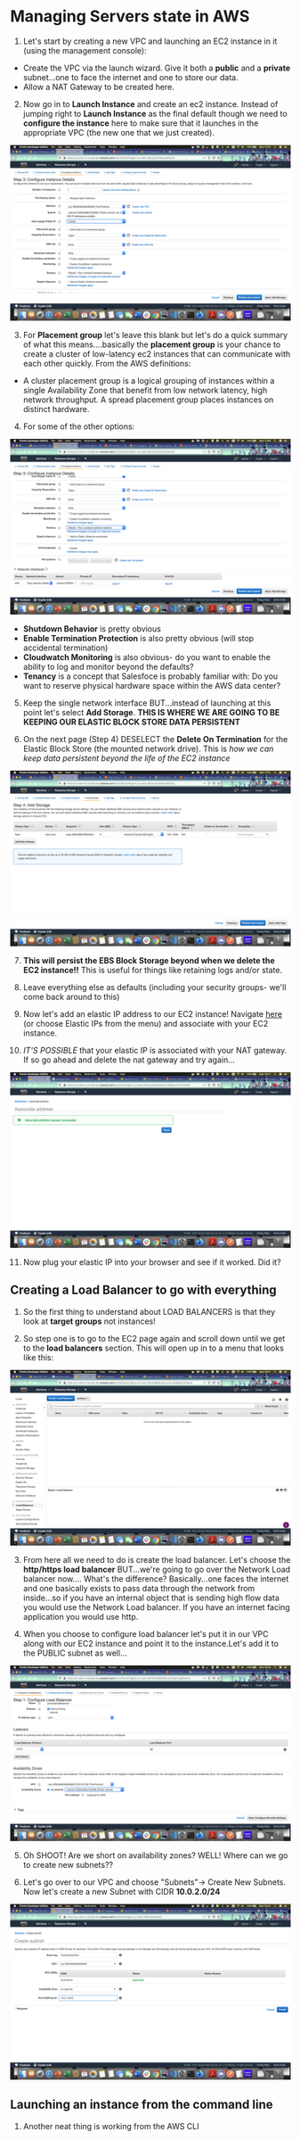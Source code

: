 # Managing Servers state in AWS

1. Let's start by creating a new VPC and launching an EC2 instance in it (using the management console):
  
  * Create the VPC via the launch wizard. Give it both a **public** and a **private** subnet...one to face the internet and one to store our data.
  * Allow a NAT Gateway to  be created here.

2. Now go in to **Launch Instance** and create an ec2 instance. Instead of jumping right to **Launch Instance** as the final default though we need to **configure the instance** here to make sure that it launches in the appropriate VPC (the new one that we just created).

![configvpc](./configvpc.png)

3. For **Placement group** let's leave this blank but let's do a quick summary of what this means....basically the **placement group** is your chance to create a cluster of low-latency ec2 instances that can communicate with each other quickly. From the AWS definitions:

*  A cluster placement group is a logical grouping of instances within a single Availability Zone that benefit from low network latency, high network throughput. A spread placement group places instances on distinct hardware.

4. For some of the other options:
 
 ![tenancy](./tenancy.png)

* **Shutdown Behavior** is pretty obvious
* **Enable Termination Protection** is also pretty obvious (will stop accidental termination)
* **Cloudwatch Monitoring** is also obvious- do you want to enable the ability to log and monitor beyond the defaults?
* **Tenancy** is a concept that Salesfoce is probably familiar with: Do you want to reserve physical hardware space within the AWS data center?

5. Keep the single network interface BUT...instead of launching at this point let's select **Add Storage**. **THIS IS WHERE WE ARE GOING TO BE KEEPING OUR ELASTIC BLOCK STORE DATA PERSISTENT**

6. On the next page (Step 4) DESELECT the **Delete On Termination** for the Elastic Block Store (the mounted network drive). This is *how we can keep data persistent beyond the life of the EC2 instance*

![ebsperm](./ebsperm.png)

7. **This will persist the EBS Block Storage beyond when we delete the EC2 instance!!** This is useful for things like retaining logs and/or state.

8. Leave everything else as defaults (including your security groups- we'll come back around to this) 

9. Now let's add an elastic IP address to our EC2 instance! Navigate [here](https://us-west-2.console.aws.amazon.com/vpc/home?region=us-west-2#Addresses:sort=PublicIp) (or choose Elastic IPs from the menu) and associate with your EC2 instance. 

10. *IT'S POSSIBLE* that your elastic IP is associated with your NAT gateway. If so go ahead and delete the nat gateway and try again...

![natgateway](./natgateway.png)

11. Now plug your elastic IP into your browser and see if it worked. Did it? 

## Creating a Load Balancer to go with everything

1. So the first thing to understand about LOAD BALANCERS is that they look at **target groups** not instances!

2. So step one is to go to the EC2 page again and scroll down until we get to the **load balancers** section. This will open up in to a menu that looks like this:

![loadbalancers](./loadbalancers.png)

3. From here all we need to do is create the load balancer. Let's choose the **http/https load balancer** BUT...we're going to go over the  Network Load balancer now....
What's the difference? Basically...one faces the internet and one basically exists to pass data through the network from inside...so if you have an internal object that is sending high flow data you would use the Network Load balancer. If you have an internet facing application you would use http.

4. When you choose to configure load balancer let's put it in our VPC along with our EC2 instance and point it to the instance.Let's add it to the PUBLIC subnet as well...

![loadconfig](./loadconfig.png)

5. Oh SHOOT! Are we short on availability zones? WELL! Where can we go to create new subnets??

6. Let's go over to our VPC and choose "Subnets"-> Create New Subnets. Now let's create a new Subnet with CIDR **10.0.2.0/24**

![subnets.png](./subnets.png)


## Launching an instance from the command line

1. Another neat thing is working from the AWS CLI
